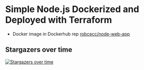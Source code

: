 # Simple Node.js Dockerized and Deployed with Terraform

- Docker image in Dockerhub rep [robcecc/node-web-app](https://hub.docker.com/r/robcecc/node-web-app)


## Stargazers over time

[![Stargazers over time](https://starchart.cc/robcecc27/node_project.svg)](https://starchart.cc/robcecc27/node_project)
